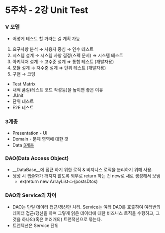 # 5주차 - 2강 Unit Test

### V 모델
* 어떻게 테스트 할 거라는 걸 계획 가능
1. 요구사항 분석 → 사용자 중심 ⇒ 인수 테스트
2. 시스템 설계 → 시스템 사양 결정(스펙 문서) ⇒ 시스템 테스트
3. 아키텍처 설계 → 고수준 설계 ⇒ 통합 테스트 (개발자용)
4. 모듈 설계 → 저수준 설계 ⇒ 단위 테스트 (개발자용)
5. 구현 → 코딩
  
- Test Matrix
- 내적 품질(테스트 코드 작성등)을 높이면 좋은 이유
- JUnit
- 단위 테스트
- E2E 테스트

### 3계층
* Presentation - UI
* Domain - 문제 영역에 대한 것
* Data
[3계층](https://martinfowler.com/bliki/images/presentationDomainDataLayering/all_more.png)

### DAO(Data Access Object)
* __DataBase__에 접근 하기 위한 로직 & 비지니스 로직을 분리하기 위해 사용.
* 생성 시 캡슐화가 깨지지 않도록 외부로 return 하는 건 new로 새로 생성해서 보냄
  * ex)return new ArrayList<>(postsDtos)


### DAO와 Service의 차이
* DAO는 단일 데이터 접근/갱신만 처리. Service는 여러 DAO를 호출하여 여러번의 데이터 접근/갱신을 하며 그렇게 읽은 데이터에 대한 비즈니스 로직을 수행하고, 그것을 하나의(혹은 여러개의) 트랜잭션으로 묶는다. 
* 트랜젝션은 Service 단위 

